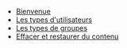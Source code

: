 - [Bienvenue](/fr/)
- [Les types d'utilisateurs](/fr/users_types)
- [Les types de groupes](/fr/groups_types)
- [Effacer et restaurer du contenu](/fr/delete_content)




